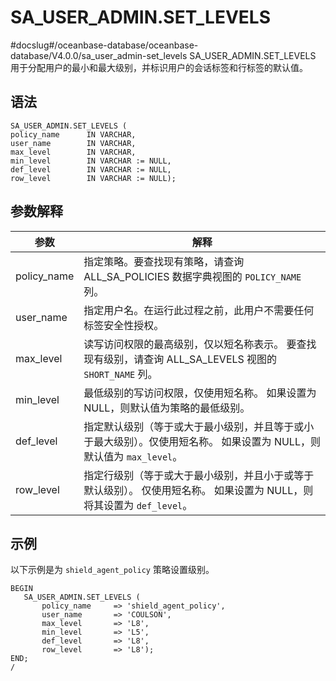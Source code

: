 SA_USER_ADMIN.SET_LEVELS 
=============================================
#docslug#/oceanbase-database/oceanbase-database/V4.0.0/sa_user_admin-set_levels
SA_USER_ADMIN.SET_LEVELS 用于分配用户的最小和最大级别，并标识用户的会话标签和行标签的默认值。

语法 
-----------

```unknow
SA_USER_ADMIN.SET_LEVELS (
policy_name      IN VARCHAR,
user_name        IN VARCHAR,
max_level        IN VARCHAR,
min_level        IN VARCHAR := NULL,
def_level        IN VARCHAR := NULL,
row_level        IN VARCHAR := NULL);
```



参数解释 
-------------



|   **参数**    |                                       **解释**                                       |
|-------------|------------------------------------------------------------------------------------|
| policy_name | 指定策略。要查找现有策略，请查询 ALL_SA_POLICIES 数据字典视图的 `POLICY_NAME` 列。                          |
| user_name   | 指定用户名。在运行此过程之前，此用户不需要任何标签安全性授权。                                                    |
| max_level   | 读写访问权限的最高级别，仅以短名称表示。 要查找现有级别，请查询 ALL_SA_LEVELS 视图的 `SHORT_NAME` 列。 |
| min_level   | 最低级别的写访问权限，仅使用短名称。 如果设置为 NULL，则默认值为策略的最低级别。                                        |
| def_level   | 指定默认级别（等于或大于最小级别，并且等于或小于最大级别）。仅使用短名称。 如果设置为 NULL，则默认值为 `max_level`。                |
| row_level   | 指定行级别（等于或大于最小级别，并且小于或等于默认级别）。 仅使用短名称。 如果设置为 NULL，则将其设置为 `def_level`。               |



示例 
-----------

以下示例是为 `shield_agent_policy` 策略设置级别。

```unknow
BEGIN
   SA_USER_ADMIN.SET_LEVELS (
       policy_name     => 'shield_agent_policy',
       user_name       => 'COULSON',
       max_level       => 'L8',
       min_level       => 'L5',
       def_level       => 'L8',
       row_level       => 'L8');
END;
/
```



